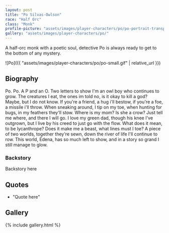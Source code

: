 ```yaml
---
layout: post
title: "Po Silvas-Owlson"
race: "Half Orc"
class: "Monk"
profile-picture: "assets/images/player-characters/po/po-portrait-transparent.png"
gallery: "assets/images/player-characters/po/"
---
```


<!-- Character tagline -->
A half-orc monk with a poetic soul, detective Po is always ready to get to the bottom of any mystery.

![Po]({{ "assets/images/player-characters/po/po-small.gif" | relative_url }})

## Biography

Po. Po. A P and an O. Two letters to show I'm an owl boy who continues to grow. The creatures I eat, the ones im told no, is it okay to kill a god? Maybe, but I do not know. If you're a friend, a hug i'll bestow, if you're a foe, a missile i'll throw. When sneaking around, I tip on my toe, when hunting for bugs, in my feathers they'll stow. Where is my mom? Is she a crow? Just tell me where, and there I will go. I love my green dad, though his knee I've outgrown, but I live by his creed to just go with the flow. What does it mean, to be lycanthrope? Does it make me a beast, what lines must I toe? A piece of two worlds, together they're sewn, down the river of life I'll continue to row. This world, Edena, has so much left to show, and in a story so grand I still manage to glow.

### Backstory

Backstory here

## Quotes

- "Quote here"

## Gallery

{% include gallery.html %}
